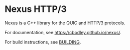 # Nexus HTTP/3

Nexus is a C++ library for the QUIC and HTTP/3 protocols.

For documentation, see https://cbodley.github.io/nexus/.

For build instructions, see [BUILDING](BUILDING.md).
